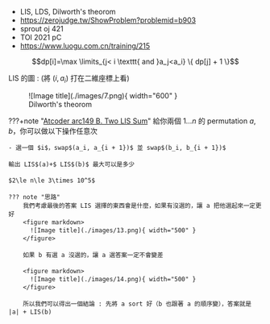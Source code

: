 - LIS, LDS, Dilworth's theorom
- https://zerojudge.tw/ShowProblem?problemid=b903
- sprout oj 421
- TOI 2021 pC
- https://www.luogu.com.cn/training/215

$$dp[i]=\max \limits_{j< i \texttt{ and }a_j<a_i} \{ dp[j] + 1 \}$$

LIS 的圖 : (將 $(i,a_i)$ 打在二維座標上看)



<figure markdown>
  ![Image title](./images/7.png){ width="600" }
  <figcaption>Dilworth's theorom</figcaption>
</figure>

???+note "[Atcoder arc149 B. Two LIS Sum](https://atcoder.jp/contests/arc149/tasks/arc149_b)"
	給你兩個 $1\ldots n$ 的 permutation $a, b$，你可以做以下操作任意次
	
	- 選一個 $i$，swap$(a_i, a_{i + 1})$ 並 swap$(b_i, b_{i + 1})$

	輸出 LIS$(a)+$ LIS$(b)$ 最大可以是多少
	
	$2\le n\le 3\times 10^5$
	
	??? note "思路"
		我們考慮最後的答案 LIS 選擇的東西會是什麼，如果有沒選的，讓 a 把他選起來一定更好
		<figure markdown>
          ![Image title](./images/13.png){ width="500" }
        </figure>
		
		如果 b 有選 a 沒選的，讓 a 選答案一定不會變差
		
		<figure markdown>
          ![Image title](./images/14.png){ width="500" }
        </figure>
        
        所以我們可以得出一個結論 : 先將 a sort 好（b 也跟著 a 的順序變），答案就是 |a| + LIS(b)
	